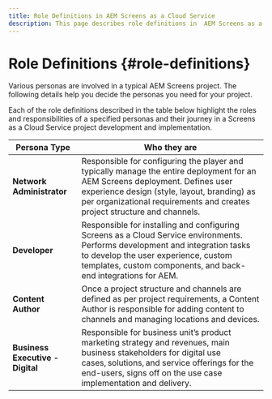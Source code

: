 ```yaml
---
title: Role Definitions in AEM Screens as a Cloud Service
description: This page describes role definitions in  AEM Screens as a Cloud Service.
---
```


# Role Definitions {#role-definitions}

Various personas are involved in a typical AEM Screens project. The following details help you decide the personas you need for your project.

Each of the role  definitions described in the table below highlight the roles and responsibilities of a specified personas and their journey in a Screens as a Cloud Service project development and implementation.

|Persona Type|Who they are|
|--- |--- |
|**Network Administrator** |Responsible for configuring the player and typically manage the entire deployment for an AEM Screens deployment. Defines user experience design (style, layout, branding) as per organizational requirements and creates project structure and channels.  |
|**Developer** |Responsible for installing and configuring Screens as a Cloud Service environments. Performs development and integration tasks to develop the user experience, custom templates, custom components, and back-end integrations for AEM. |
|**Content Author**|Once a project structure and channels are defined as per project requirements, a Content Author is responsible for adding content to channels and managing locations and devices. |
|**Business Executive - Digital** |Responsible for business unit’s product marketing strategy and revenues, main business stakeholders for digital use cases, solutions, and service offerings for the end-users, signs off on the use case implementation and delivery. |
